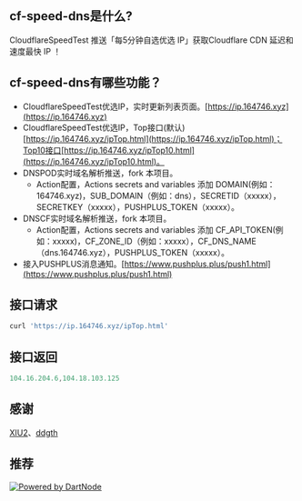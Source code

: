 ## cf-speed-dns是什么?
CloudflareSpeedTest 推送「每5分钟自选优选 IP」获取Cloudflare CDN 延迟和速度最快 IP ！

## cf-speed-dns有哪些功能？
* CloudflareSpeedTest优选IP，实时更新列表页面。[https://ip.164746.xyz](https://ip.164746.xyz)
* CloudflareSpeedTest优选IP，Top接口(默认)[https://ip.164746.xyz/ipTop.html](https://ip.164746.xyz/ipTop.html)；Top10接口[https://ip.164746.xyz/ipTop10.html](https://ip.164746.xyz/ipTop10.html)。
* DNSPOD实时域名解析推送，fork 本项目。
  * Action配置，Actions secrets and variables 添加 DOMAIN(例如：164746.xyz)，SUB_DOMAIN（例如：dns），SECRETID（xxxxx），SECRETKEY（xxxxx），PUSHPLUS_TOKEN（xxxxx）。
* DNSCF实时域名解析推送，fork 本项目。
  * Action配置，Actions secrets and variables 添加 CF_API_TOKEN(例如：xxxxx)，CF_ZONE_ID（例如：xxxxx），CF_DNS_NAME（dns.164746.xyz），PUSHPLUS_TOKEN（xxxxx）。
* 接入PUSHPLUS消息通知。[https://www.pushplus.plus/push1.html](https://www.pushplus.plus/push1.html)

## 接口请求
```javascript
curl 'https://ip.164746.xyz/ipTop.html'
```
## 接口返回
```javascript
104.16.204.6,104.18.103.125
```

## 感谢
[XIU2](https://github.com/XIU2/CloudflareSpeedTest)、[ddgth](https://github.com/ddgth/cf2dns)
## 推荐
[![Powered by DartNode](https://dartnode.com/branding/DN-Open-Source-sm.png)](https://dartnode.com "Powered by DartNode - Free VPS for Open Source")
